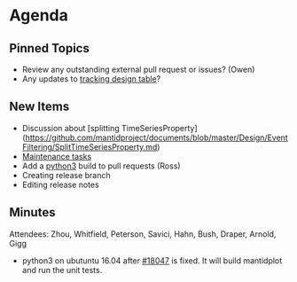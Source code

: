 Agenda
======

Pinned Topics
-------------
* Review any outstanding external pull request or issues? (Owen)
* Any updates to [tracking design table](https://github.com/mantidproject/documents/blob/master/Project-Management/TechnicalSteeringCommittee/reports/TSC-TrackingDesignProposals.md)?

New Items
---------
* Discussion about [splitting TimeSeriesProperty] (https://github.com/mantidproject/documents/blob/master/Design/EventFiltering/SplitTimeSeriesProperty.md)
* [Maintenance tasks](../reports/MaintenanceTasks.md)
* Add a [python3](http://builds.mantidproject.org/job/python3/) build to pull requests (Ross)
* Creating release branch
* Editing release notes

Minutes
-------

Attendees: Zhou, Whitfield, Peterson, Savici, Hahn, Bush, Draper, Arnold, Gigg

* python3 on ubutuntu 16.04 after [#18047](https://github.com/mantidproject/mantid/issues/18047) is fixed. It will build mantidplot and run the unit tests.
